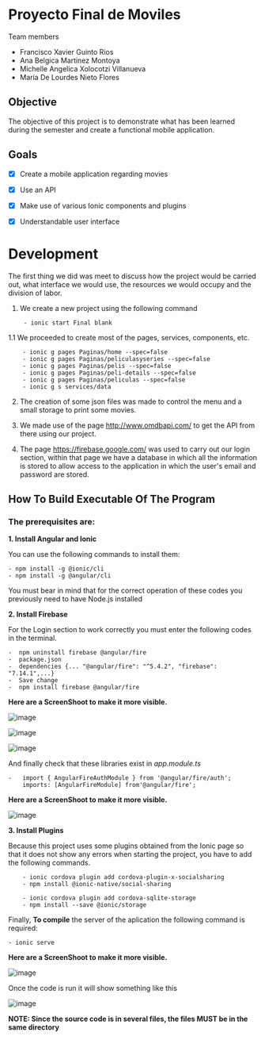 # Proyecto Final de Moviles

Team members

-   Francisco Xavier Guinto Rios
-   Ana Belgica Martinez Montoya
-   Michelle Angelica Xolocotzi Villanueva
-   Maria De Lourdes Nieto Flores

## Objective

The objective of this project is to demonstrate what has been learned during the semester and create a functional mobile application.

## Goals

-   [x] Create a mobile application regarding movies
-   [x] Use an API
-   [x] Make use of various Ionic components and plugins
-   [x] Understandable user interface



# Development 

The first thing we did was meet to discuss how the project would be carried out, what interface we would use, the resources we would occupy and the division of labor.

1. We create a new project using the following command
   
        - ionic start Final blank
1.1 We proceeded to create most of the pages, services, components, etc.

    
        - ionic g pages Paginas/home --spec=false
        - ionic g pages Paginas/peliculasyseries --spec=false
        - ionic g pages Paginas/pelis --spec=false
        - ionic g pages Paginas/peli-details --spec=false
        - ionic g pages Paginas/peliculas --spec=false
        - ionic g s services/data

2. The creation of some json files was made to control the menu and a small storage to print some movies.
   

3. We made use of the page http://www.omdbapi.com/ to get the API from there using our project.
   

4. The page https://firebase.google.com/ was used to carry out our login section, within that page we have a database in which all the information is stored to allow access to the application in which the user's email and password are stored.
      

## How To Build Executable Of The Program


### The prerequisites are:

**1. Install Angular and Ionic**

You can use the following commands to install them:

    - npm install -g @ionic/cli
    - npm install -g @angular/cli

You must bear in mind that for the correct operation of these codes you previously need to have Node.js installed

**2. Install Firebase**

For the Login section to work correctly you must enter the following codes in the terminal.

    -  npm uninstall firebase @angular/fire 
    -  package.json
    -  dependencies {... "@angular/fire": "^5.4.2", "firebase": "7.14.1",...}
    -  Save change
    -  npm install firebase @angular/fire
    
**Here are a ScreenShoot to make it more visible.**

![image](https://user-images.githubusercontent.com/15019106/82767558-219dfa00-9dee-11ea-850f-f202911adc88.png)

![image](https://user-images.githubusercontent.com/15019106/82767600-64f86880-9dee-11ea-88af-809937fd6637.png)

![image](https://user-images.githubusercontent.com/15019106/82767615-85c0be00-9dee-11ea-829f-0e239a4c43a8.png)


And finally check that these libraries exist in *app.module.ts*

    -   import { AngularFireAuthModule } from '@angular/fire/auth';
        imports: [AngularFireModule] from'@angular/fire';      

**Here are a ScreenShoot to make it more visible.**

![image](https://user-images.githubusercontent.com/15019106/82813248-4a5bd900-9e5a-11ea-82ba-c09d6a473873.png)


**3. Install Plugins**

Because this project uses some plugins obtained from the Ionic page so that it does not show any errors when starting the project, you have to add the following commands.

        - ionic cordova plugin add cordova-plugin-x-socialsharing
        - npm install @ionic-native/social-sharing

        - ionic cordova plugin add cordova-sqlite-storage
        - npm install --save @ionic/storage



Finally, **To compile** the server of the aplication the following command is required:

    - ionic serve

**Here are a ScreenShoot to make it more visible.**

![image](https://user-images.githubusercontent.com/15019106/82812977-c6095600-9e59-11ea-9fd0-a94d401a9071.png)

Once the code is run it will show something like this

![image](https://user-images.githubusercontent.com/15019106/82812806-67dc7300-9e59-11ea-9e76-a6e76e9c02bc.png)


**NOTE: Since the source code is in several files, the files MUST be in the same directory**
